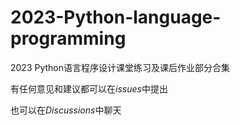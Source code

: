 # 2023-Python-language-programming
2023 Python语言程序设计课堂练习及课后作业部分合集

有任何意见和建议都可以在*issues*中提出

也可以在*Discussions*中聊天
